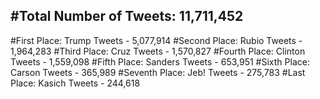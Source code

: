 #Total Number of Tweets: 11,711,452 
---
#First Place: Trump Tweets - 5,077,914
#Second Place: Rubio Tweets - 1,964,283
#Third Place: Cruz Tweets - 1,570,827
#Fourth Place: Clinton Tweets - 1,559,098
#Fifth Place: Sanders Tweets - 653,951
#Sixth Place: Carson Tweets - 365,989
#Seventh Place: Jeb! Tweets - 275,783
#Last Place: Kasich Tweets - 244,618
